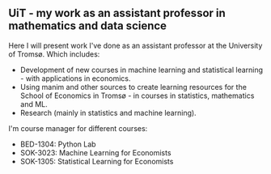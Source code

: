 ## UiT - my work as an assistant professor in mathematics and data science

Here I will present work I've done as an assistant professor at the University of Tromsø. Which includes:

* Development of new courses in machine learning and statistical learning - with applications in economics.
* Using manim and other sources to create learning resources for the School of Economics in Tromsø - in courses in statistics, mathematics and ML.
* Research (mainly in statistics and machine learning).

I'm course manager for different courses:
* BED-1304: Python Lab
* SOK-3023: Machine Learning for Economists
* SOK-1305: Statistical Learning for Economists
